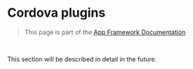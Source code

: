 # Cordova plugins

> This page is part of the [App Framework Documentation](../DOCUMENTATION.md)

<br />

This section will be described in detail in the future.
